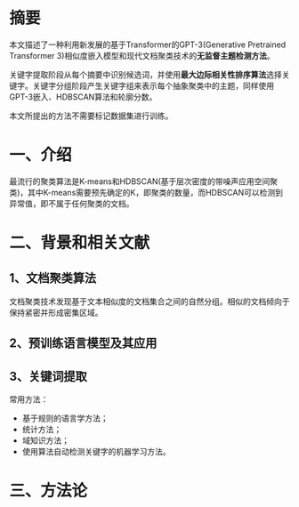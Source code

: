 # 摘要

本文描述了一种利用新发展的基于Transformer的GPT-3(Generative Pretrained Transformer 3)相似度嵌入模型和现代文档聚类技术的**无监督主题检测方法**。

关键字提取阶段从每个摘要中识别候选词，并使用**最大边际相关性排序算法**选择关键字。关键字分组阶段产生关键字组来表示每个抽象聚类中的主题，同样使用GPT-3嵌入、HDBSCAN算法和轮廓分数。

本文所提出的方法不需要标记数据集进行训练。

# 一、介绍

最流行的聚类算法是K-means和HDBSCAN(基于层次密度的带噪声应用空间聚类)，其中K-means需要预先确定的K，即聚类的数量，而HDBSCAN可以检测到异常值，即不属于任何聚类的文档。

# 二、背景和相关文献

## 1、文档聚类算法

文档聚类技术发现基于文本相似度的文档集合之间的自然分组。相似的文档倾向于保持紧密并形成密集区域。

## 2、预训练语言模型及其应用

## 3、关键词提取

常用方法：

- 基于规则的语言学方法；
- 统计方法；
- 域知识方法；
- 使用算法自动检测关键字的机器学习方法。

# 三、方法论

